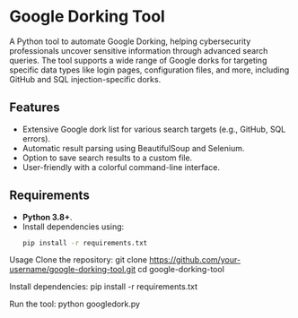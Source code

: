 # Google Dorking Tool

A Python tool to automate Google Dorking, helping cybersecurity professionals uncover sensitive information through advanced search queries. The tool supports a wide range of Google dorks for targeting specific data types like login pages, configuration files, and more, including GitHub and SQL injection-specific dorks.

## Features
- Extensive Google dork list for various search targets (e.g., GitHub, SQL errors).
- Automatic result parsing using BeautifulSoup and Selenium.
- Option to save search results to a custom file.
- User-friendly with a colorful command-line interface.

## Requirements
- **Python 3.8+**.
- Install dependencies using:
  ```bash
  pip install -r requirements.txt

Usage
Clone the repository:
git clone https://github.com/your-username/google-dorking-tool.git
cd google-dorking-tool

Install dependencies:
pip install -r requirements.txt

Run the tool:
python googledork.py <site-url>
